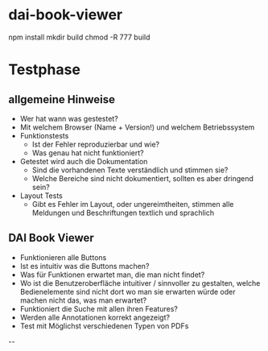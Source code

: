 # dai-book-viewer



npm install
mkdir build
chmod -R 777 build

# Testphase

## allgemeine Hinweise
-	Wer hat wann was gestestet?
-	Mit welchem Browser (Name  + Version!) und welchem Betriebssystem
- Funktionstests
    *  Ist der Fehler reproduzierbar und wie?
    *	Was genau hat nicht funktioniert?
-	Getestet wird auch die Dokumentation
    *	Sind die vorhandenen Texte verständlich und stimmen sie?
    *	Welche Bereiche sind nicht dokumentiert, sollten es aber dringend sein?
-	Layout Tests
    *	Gibt es Fehler im Layout, oder ungereimtheiten, stimmen alle Meldungen und Beschriftungen textlich und sprachlich
    
## DAI Book Viewer
-	Funktionieren alle Buttons
-	Ist es intuitiv was die Buttons machen?
-	Was für Funktionen erwartet man, die man nicht findet? 
-	Wo ist die Benutzeroberfläche intuitiver / sinnvoller zu gestalten, welche Bedienelemente sind nicht dort wo man sie erwarten würde oder machen nicht das, was man erwartet?
-	Funktioniert die Suche mit allen ihren Features?
-	Werden alle Annotationen korrekt angezeigt?
-	Test mit Möglichst verschiedenen Typen von PDFs

--

